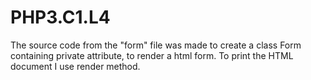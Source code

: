 # PHP3.C1.L4

The source code from the "form" file was made to create a class Form
containing private attribute, to render a html form.
To print the HTML document I use render method.
